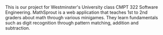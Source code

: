 This is our project for Westminster's University class CMPT 322 Software Engineering. MathSprout is a web application that teaches 1st to 2nd graders about math through various minigames. They learn fundamentals such as digit recognition through pattern matching, addition and subtraction.